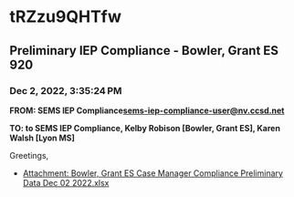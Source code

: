 # tRZzu9QHTfw
## Preliminary IEP Compliance - Bowler, Grant ES 920
### Dec 2, 2022, 3:35:24 PM
**FROM: SEMS IEP Compliance<sems-iep-compliance-user@nv.ccsd.net>**

**TO: to SEMS IEP Compliance, Kelby Robison [Bowler, Grant ES], Karen Walsh [Lyon MS]**


Greetings, 

 





* [Attachment: Bowler, Grant ES Case Manager Compliance Preliminary Data Dec 02 2022.xlsx](tRZzu9QHTfw-attachment-1.xlsx)
